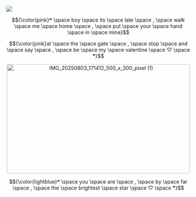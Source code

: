 ![](https://komarev.com/ghpvc/?username=connerzpalace&color=red)
<p align="center">
$${\color{pink}❝ \space boy \space its \space late \space , \space walk \space me \space home \space , \space put \space your \space hand \space in \space mine}$$
<p align="center">
$${\color{pink}at \space the \space gate \space , \space stop \space and \space say \space , \space be \space my \space valentine \space ♡ \space ❞}$$
<p align="center"><img width="500" height="300" alt="IMG_20250803_171412_500_x_300_pixel (1)" src="https://github.com/user-attachments/assets/a0d61e16-a514-4a33-9d0a-7d536ff649ad" />
<p align="center">
$${\color{lightblue}❝ \space you \space are \space , \space by \space far \space , \space the \space brightest \space star \space ♡ \space ❞}$$
</p>

